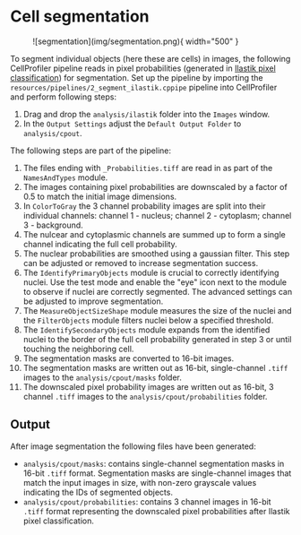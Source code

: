 # Cell segmentation

<figure markdown>
  ![segmentation](img/segmentation.png){ width="500" }
</figure>

To segment individual objects (here these are cells) in images, the following CellProfiler pipeline reads in pixel probabilities (generated in [Ilastik pixel classification](ilastik.md)) for segmentation.
Set up the pipeline by importing the `resources/pipelines/2_segment_ilastik.cppipe` pipeline into CellProfiler and perform following steps:

1. Drag and drop the `analysis/ilastik` folder into the `Images` window.
2. In the `Output Settings` adjust the `Default Output Folder` to `analysis/cpout`.  

The following steps are part of the pipeline:

1. The files ending with `_Probabilities.tiff` are read in as part of the `NamesAndTypes` module.
2. The images containing pixel probabilities are downscaled by a factor of 0.5 to match the initial image dimensions.
3. In `ColorToGray` the 3 channel probability images are split into their individual channels: channel 1 - nucleus; channel 2 - cytoplasm; channel 3 - background.  
4. The nulcear and cytoplasmic channels are summed up to form a single channel indicating the full cell probability.  
5. The nuclear probabilities are smoothed using a gaussian filter. This step can be adjusted or removed to increase segmentation success. 
6. The `IdentifyPrimaryObjects` module is crucial to correctly identifying nuclei. Use the test mode and enable the "eye" icon next to the module to observe if nuclei are correctly segmented. The advanced settings can be adjusted to improve segmentation.  
7. The `MeasureObjectSizeShape` module measures the size of the nuclei and the `FilterObjects` module filters nuclei below a specified threshold. 
8. The `IdentifySecondaryObjects` module expands from the identified nuclei to the border of the full cell probability generated in step 3 or until touching the neighboring cell. 
9. The segmentation masks are converted to 16-bit images. 
10. The segmentation masks are written out as 16-bit, single-channel `.tiff` images to the `analysis/cpout/masks` folder.
11. The downscaled pixel probability images are written out as 16-bit, 3 channel `.tiff` images to the `analysis/cpout/probabilities` folder.

## Output

After image segmentation the following files have been generated:

* `analysis/cpout/masks`: contains single-channel segmentation masks in 16-bit `.tiff` format. Segmentation masks are single-channel images that match the input images in size, with non-zero grayscale values indicating the IDs of segmented objects.
* `analysis/cpout/probabilities`: contains 3 channel images in 16-bit `.tiff` format representing the downscaled pixel probabilities after Ilastik pixel classification.
